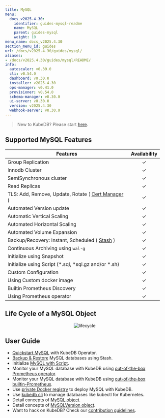 ```yaml
---
title: MySQL
menu:
  docs_v2025.4.30:
    identifier: guides-mysql-readme
    name: MySQL
    parent: guides-mysql
    weight: 10
menu_name: docs_v2025.4.30
section_menu_id: guides
url: /docs/v2025.4.30/guides/mysql/
aliases:
- /docs/v2025.4.30/guides/mysql/README/
info:
  autoscaler: v0.39.0
  cli: v0.54.0
  dashboard: v0.30.0
  installer: v2025.4.30
  ops-manager: v0.41.0
  provisioner: v0.54.0
  schema-manager: v0.30.0
  ui-server: v0.30.0
  version: v2025.4.30
  webhook-server: v0.30.0
---
```


> New to KubeDB? Please start [here](/docs/v2025.4.30/README).

## Supported MySQL Features

| Features                                                                           | Availability |
|------------------------------------------------------------------------------------|:------------:|
| Group Replication                                                                  |   &#10003;   |
| Innodb Cluster                                                                     |   &#10003;   |
| SemiSynchronous cluster                                                            |   &#10003;   |
| Read Replicas                                                                      |   &#10003;   |
| TLS: Add, Remove, Update, Rotate ( [Cert Manager](https://cert-manager.io/docs/) ) |   &#10003;   |
| Automated Version update                                                           |   &#10003;   |
| Automatic Vertical Scaling                                                         |   &#10003;   |
| Automated Horizontal Scaling                                                       |   &#10003;   |
| Automated Volume Expansion                                                         |   &#10003;   |
| Backup/Recovery: Instant, Scheduled ( [Stash](https://stash.run/) )                |   &#10003;   |
| Continuous Archiving using `wal-g`                                                 |   &#10003;   |
| Initialize using Snapshot                                                          |   &#10003;   |
| Initialize using Script (\*.sql, \*sql.gz and/or \*.sh)                            |   &#10003;   |
| Custom Configuration                                                               |   &#10003;   |
| Using Custom docker image                                                          |   &#10003;   |
| Builtin Prometheus Discovery                                                       |   &#10003;   |
| Using Prometheus operator                                                          |   &#10003;   |

## Life Cycle of a MySQL Object

<p align="center">
  <img alt="lifecycle"  src="/docs/v2025.4.30/images/mysql/mysql-lifecycle.png" >
</p>

## User Guide

- [Quickstart MySQL](/docs/v2025.4.30/guides/mysql/quickstart/) with KubeDB Operator.
- [Backup & Restore](/docs/v2025.4.30/guides/mysql/backup/stash/overview/) MySQL databases using Stash.
- Initialize [MySQL with Script](/docs/v2025.4.30/guides/mysql/initialization/).
- Monitor your MySQL database with KubeDB using [out-of-the-box Prometheus operator](/docs/v2025.4.30/guides/mysql/monitoring/prometheus-operator/).
- Monitor your MySQL database with KubeDB using [out-of-the-box builtin-Prometheus](/docs/v2025.4.30/guides/mysql/monitoring/builtin-prometheus/).
- Use [private Docker registry](/docs/v2025.4.30/guides/mysql/private-registry/) to deploy MySQL with KubeDB.
- Use [kubedb cli](/docs/v2025.4.30/guides/mysql/cli/) to manage databases like kubectl for Kubernetes.
- Detail concepts of [MySQL object](/docs/v2025.4.30/guides/mysql/concepts/database/).
- Detail concepts of [MySQLVersion object](/docs/v2025.4.30/guides/mysql/concepts/catalog/).
- Want to hack on KubeDB? Check our [contribution guidelines](/docs/v2025.4.30/CONTRIBUTING).
